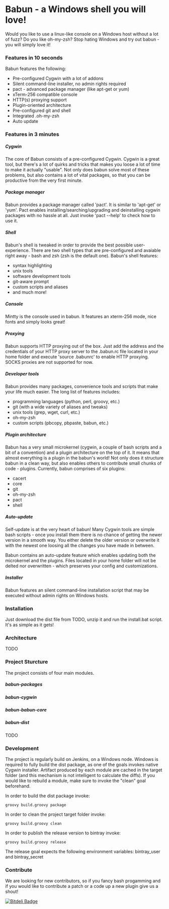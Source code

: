 # Babun - a Windows shell you will love!

Would you like to use a linux-like console on a Windows host without a lot of fuzz? Do you like oh-my-zsh?
Stop hating Windows and try out babun - you will simply love it!

### Features in 10 seconds

Babun features the following:
* Pre-configured Cygwin with a lot of addons
* Silent command-line installer, no admin rights required
* pact - advanced package manager (like apt-get or yum)
* xTerm-256 compatible console
* HTTP(s) proxying support
* Plugin-oriented architecture
* Pre-configured git and shell
* Integrated .oh-my-zsh
* Auto update

### Features in 3 minutes

##### Cygwin

The core of Babun consists of a pre-configured Cygwin. Cygwin is a great tool, but there's a lot of quirks and tricks that makes you loose a lot of time to make it actually "usable". Not only does babun solve most of these problems, but also contains a lot of vital packages, so that you can be productive from the very first minute. 

##### Package manager

Babun provides a package manager called 'pact'. It is similar to 'apt-get' or 'yum'. Pact enables installing/searching/upgrading and deinstalling cygwin packages with no hassle at all. Just invoke 'pact --help' to check how to use it.

##### Shell

Babun's shell is tweaked in order to provide the best possible user-experience. There are two shell types that are pre-configured and avaiable right away - bash and zsh (zsh is the default one). Babun's shell features:
* syntax highlighting
* unix tools
* software development tools
* git-aware prompt 
* custom scripts and aliases
* and much more!

##### Console

Mintty is the console used in babun. It features an xterm-256 mode, nice fonts and simply looks great!

##### Proxying

Babun supports HTTP proxying out of the box. Just add the address and the credentials of your HTTP proxy server to the .babun.rc file located in your home folder and execute 'source .babunrc' to enable HTTP proxying. SOCKS proxies are not supported for now.

##### Developer tools

Babun provides many packages, convenience tools and scripts that make your life much easier. The long list of features includes:
* programming languages (python, perl, groovy, etc.)
* git (with a wide variety of aliases and tweaks)
* unix tools (grep, wget, curl, etc.)
* oh-my-zsh
* custom scripts (pbcopy, pbpaste, babun, etc.)

##### Plugin architecture

Babun has a very small microkernel (cygwin, a couple of bash scripts and a bit of a convention) and a plugin architecture on the top of it. It means that almost everything is a plugin in the babun's world! Not only does it structure babun in a clean way, but also enables others to contribute small chunks of code - plugins. 
Currently, babun comprises of six plugins:
* cacert
* core
* git
* oh-my-zsh
* pact
* shell

##### Auto-update

Self-update is at the very heart of babun! Many Cygwin tools are simple bash scripts - once you install them there is no chance of getting the newer version in a smooth way. You either delete the older version or overwrite it with the newest one loosing all the changes you have made in between.

Babun contains an auto-update feature which enables updating both the microkernel and the plugins. Files located in your home folder will not be delted nor overwritten - which preserves your config and customizations.

##### Installer

Babun features an silent command-line installation script that may be executed without admin rights on Windows hosts.

### Installation

Just download the dist file from TODO, unzip it and run the install.bat script.
It's as simple as it gets!

### Architecture

TODO

### Project Sturcture

The project consists of four main modules.

##### babun-packages
##### babun-cygwin
##### babun-babun-core
##### babun-dist

TODO


### Development

The project is regularly build on Jenkins, on a Windows node. Windows is required to fully build the dist package, as one of the goals invokes native Cygwin installer. Artifact produced by each module are cached in the target folder (and this mechanism is not intelligent to calculate the diffs). If you would like to rebuild a module, make sure to invoke the "clean" goal beforehand. 

In order to build the dist package invoke:
```
groovy build.groovy package 
```

In order to clean the project target folder invoke:
```
groovy build.groovy clean 
```

In order to publish the release version to bintray invoke:
```
groovy build.groovy release
```
The release goal expects the following environment variables: bintray_user and bintray_secret

### Contribute

We are looking for new contributors, so if you fancy bash progamming and if you would like to contribute a patch or a code up a new plugin give us a shout!


[![Bitdeli Badge](https://d2weczhvl823v0.cloudfront.net/reficio/babun/trend.png)](https://bitdeli.com/free "Bitdeli Badge")

